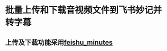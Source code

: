 # 批量上传和下载音视频文件到飞书妙记并转字幕

## 上传及下载功能采用[feishu_minutes](https://github.com/bingsanyu/feishu_minutes.git)
